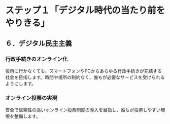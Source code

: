 # ステップ１「デジタル時代の当たり前をやりきる」

## ６．デジタル民主主義

### 行政手続きのオンライン化
役所に行かなくても、スマートフォンやPCからあらゆる行政手続きが完結する社会を目指します。時間や場所の制約なく、誰もが必要なサービスを受けられるようにします。

### オンライン投票の実現
安全で信頼性の高いオンライン投票制度の導入を目指し、誰もが投票しやすい環境を整備します。
